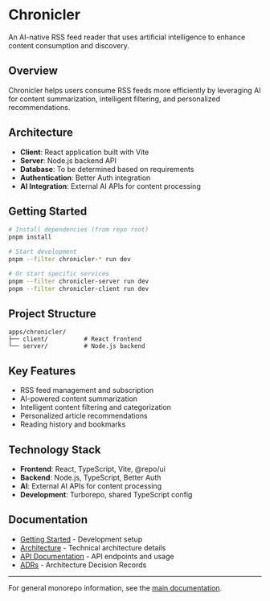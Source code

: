 # Chronicler

An AI-native RSS feed reader that uses artificial intelligence to enhance content consumption and discovery.

## Overview

Chronicler helps users consume RSS feeds more efficiently by leveraging AI for content summarization, intelligent filtering, and personalized recommendations.

## Architecture

- **Client**: React application built with Vite
- **Server**: Node.js backend API
- **Database**: To be determined based on requirements
- **Authentication**: Better Auth integration
- **AI Integration**: External AI APIs for content processing

## Getting Started

```bash
# Install dependencies (from repo root)
pnpm install

# Start development
pnpm --filter chronicler-* run dev

# Or start specific services
pnpm --filter chronicler-server run dev
pnpm --filter chronicler-client run dev
```

## Project Structure

```
apps/chronicler/
├── client/          # React frontend
└── server/          # Node.js backend
```

## Key Features

- RSS feed management and subscription
- AI-powered content summarization
- Intelligent content filtering and categorization
- Personalized article recommendations
- Reading history and bookmarks

## Technology Stack

- **Frontend**: React, TypeScript, Vite, @repo/ui
- **Backend**: Node.js, TypeScript, Better Auth
- **AI**: External AI APIs for content processing
- **Development**: Turborepo, shared TypeScript config

## Documentation

- [Getting Started](./getting-started.md) - Development setup
- [Architecture](./architecture.md) - Technical architecture details
- [API Documentation](./api.md) - API endpoints and usage
- [ADRs](./adrs/README.md) - Architecture Decision Records

---

For general monorepo information, see the [main documentation](../../README.md).